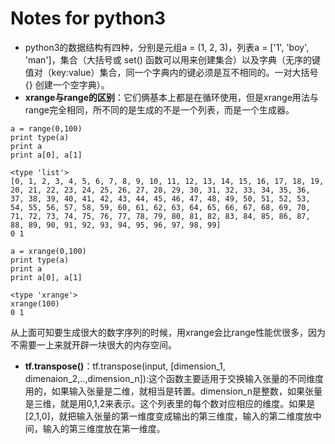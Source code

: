 # Notes for python3  
- python3的数据结构有四种，分别是元组a = (1, 2, 3)，列表a = ['1', 'boy', 'man']，集合（大括号或 set() 函数可以用来创建集合）以及字典（无序的键值对（key:value）集合，同一个字典内的键必须是互不相同的。一对大括号 {} 创建一个空字典）。  
- **xrange与range的区别**：它们俩基本上都是在循环使用，但是xrange用法与range完全相同，所不同的是生成的不是一个列表，而是一个生成器。  
```
a = range(0,100)
print type(a)
print a
print a[0], a[1]

<type 'list'>
[0, 1, 2, 3, 4, 5, 6, 7, 8, 9, 10, 11, 12, 13, 14, 15, 16, 17, 18, 19, 20, 21, 22, 23, 24, 25, 26, 27, 28, 29, 30, 31, 32, 33, 34, 35, 36, 37, 38, 39, 40, 41, 42, 43, 44, 45, 46, 47, 48, 49, 50, 51, 52, 53, 54, 55, 56, 57, 58, 59, 60, 61, 62, 63, 64, 65, 66, 67, 68, 69, 70, 71, 72, 73, 74, 75, 76, 77, 78, 79, 80, 81, 82, 83, 84, 85, 86, 87, 88, 89, 90, 91, 92, 93, 94, 95, 96, 97, 98, 99]
0 1

a = xrange(0,100)
print type(a)
print a
print a[0], a[1]

<type 'xrange'>
xrange(100)
0 1
 ```  
从上面可知要生成很大的数字序列的时候，用xrange会比range性能优很多，因为不需要一上来就开辟一块很大的内存空间。  
- **tf.transpose()**：tf.transpose(input, [dimension_1, dimenaion_2,..,dimension_n]):这个函数主要适用于交换输入张量的不同维度用的，如果输入张量是二维，就相当是转置。dimension_n是整数，如果张量是三维，就是用0,1,2来表示。这个列表里的每个数对应相应的维度。如果是[2,1,0]，就把输入张量的第一维度变成输出的第三维度，输入的第二维度放中间，输入的第三维度放在第一维度。